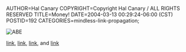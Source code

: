 AUTHOR=Hal Canary
COPYRIGHT=Copyright Hal Canary / ALL RIGHTS RESERVED
TITLE=Money!
DATE=2004-03-13 00:29:24-06:00 (CST)
POSTID=192
CATEGORIES=mindless-link-propagation;

![ABE](https://halcanary.org/images/abe.jpg)

[link](http://www.johnnyburrito.com/images/dinero/5_punk.jpg), [link](http://www.johnnyburrito.com/images/dinero/5_paper.jpg), [link](http://www.johnnyburrito.com/images/dinero/1_homer_a.jpg), and [link](http://uglymoney.com/)
